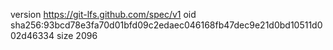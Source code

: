 version https://git-lfs.github.com/spec/v1
oid sha256:93bcd78e3fa70d01bfd09c2edaec046168fb47dec9e21d0bd10511d002d46334
size 2096
